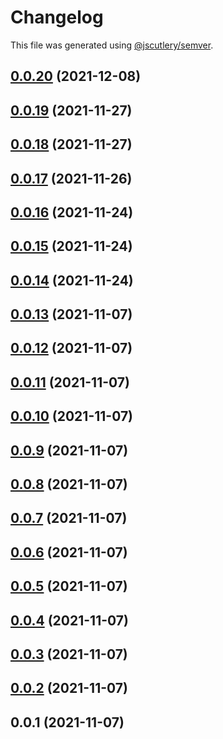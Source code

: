 # Changelog

This file was generated using [@jscutlery/semver](https://github.com/jscutlery/semver).

## [0.0.20](https://github.com/onedaycat/jaco/compare/testing-0.0.19...testing-0.0.20) (2021-12-08)



## [0.0.19](https://github.com/onedaycat/jaco/compare/testing-0.0.18...testing-0.0.19) (2021-11-27)



## [0.0.18](https://github.com/onedaycat/jaco/compare/testing-0.0.17...testing-0.0.18) (2021-11-27)



## [0.0.17](https://github.com/onedaycat/jaco/compare/testing-0.0.16...testing-0.0.17) (2021-11-26)



## [0.0.16](https://github.com/onedaycat/jaco/compare/testing-0.0.15...testing-0.0.16) (2021-11-24)



## [0.0.15](https://github.com/onedaycat/jaco/compare/testing-0.0.14...testing-0.0.15) (2021-11-24)



## [0.0.14](https://github.com/onedaycat/jaco/compare/testing-0.0.13...testing-0.0.14) (2021-11-24)



## [0.0.13](https://github.com/onedaycat/jaco/compare/testing-0.0.12...testing-0.0.13) (2021-11-07)



## [0.0.12](https://github.com/onedaycat/jaco/compare/testing-0.0.11...testing-0.0.12) (2021-11-07)



## [0.0.11](https://github.com/onedaycat/jaco/compare/testing-0.0.10...testing-0.0.11) (2021-11-07)



## [0.0.10](https://github.com/onedaycat/jaco/compare/testing-0.0.9...testing-0.0.10) (2021-11-07)



## [0.0.9](https://github.com/onedaycat/jaco/compare/testing-0.0.8...testing-0.0.9) (2021-11-07)



## [0.0.8](https://github.com/onedaycat/jaco/compare/testing-0.0.7...testing-0.0.8) (2021-11-07)



## [0.0.7](https://github.com/onedaycat/jaco/compare/testing-0.0.6...testing-0.0.7) (2021-11-07)



## [0.0.6](https://github.com/onedaycat/jaco/compare/testing-0.0.5...testing-0.0.6) (2021-11-07)



## [0.0.5](https://github.com/onedaycat/jaco/compare/testing-0.0.4...testing-0.0.5) (2021-11-07)



## [0.0.4](https://github.com/onedaycat/jaco/compare/testing-0.0.3...testing-0.0.4) (2021-11-07)



## [0.0.3](https://github.com/onedaycat/jaco/compare/testing-0.0.2...testing-0.0.3) (2021-11-07)



## [0.0.2](https://github.com/onedaycat/jaco/compare/testing-0.0.1...testing-0.0.2) (2021-11-07)



## 0.0.1 (2021-11-07)
